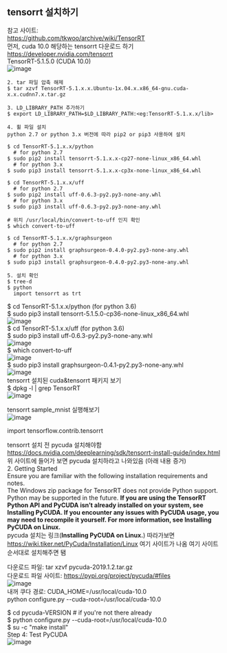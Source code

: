 ## tensorrt 설치하기 
참고 사이트:  
https://github.com/tkwoo/archive/wiki/TensorRT  
먼저, cuda 10.0 해당하는 tensorrt 다운로드 하기  
https://developer.nvidia.com/tensorrt    
TensorRT-5.1.5.0 (CUDA 10.0)  
![image](https://user-images.githubusercontent.com/56099627/79955493-d83e5000-84b9-11ea-9b99-4c2a1d1c0513.png)  

    2. tar 파일 압축 해제
    $ tar xzvf TensorRT-5.1.x.x.Ubuntu-1x.04.x.x86_64-gnu.cuda-x.x.cudnn7.x.tar.gz

    3. LD_LIBRARY_PATH 추가하기 
    $ export LD_LIBRARY_PATH=$LD_LIBRARY_PATH:<eg:TensorRT-5.1.x.x/lib>

    4. 휠 파일 설치 
    python 2.7 or python 3.x 버전에 따라 pip2 or pip3 사용하여 설치 

    $ cd TensorRT-5.1.x.x/python
      # for python 2.7
    $ sudo pip2 install tensorrt-5.1.x.x-cp27-none-linux_x86_64.whl
      # for python 3.x
    $ sudo pip3 install tensorrt-5.1.x.x-cp3x-none-linux_x86_64.whl

    $ cd TensorRT-5.1.x.x/uff
      # for python 2.7
    $ sudo pip2 install uff-0.6.3-py2.py3-none-any.whl
      # for python 3.x
    $ sudo pip3 install uff-0.6.3-py2.py3-none-any.whl

    # 위치 /usr/local/bin/convert-to-uff 인지 확인
    $ which convert-to-uff

    $ cd TensorRT-5.1.x.x/graphsurgeon
      # for python 2.7
    $ sudo pip2 install graphsurgeon-0.4.0-py2.py3-none-any.whl
      # for python 3.x
    $ sudo pip3 install graphsurgeon-0.4.0-py2.py3-none-any.whl

    5. 설치 확인 
    $ tree-d
    $ python
      import tensorrt as trt
      
$ cd TensorRT-5.1.x.x/python (for python 3.6)  
$ sudo pip3 install tensorrt-5.1.5.0-cp36-none-linux_x86_64.whl  
![image](https://user-images.githubusercontent.com/56099627/79957639-d629c080-84bc-11ea-8e66-e46977cf7d35.png)  
$ cd TensorRT-5.1.x.x/uff (for python 3.6)  
$ sudo pip3 install uff-0.6.3-py2.py3-none-any.whl  
![image](https://user-images.githubusercontent.com/56099627/79958257-adee9180-84bd-11ea-8f20-0ab71fee377d.png)  
$ which convert-to-uff  
![image](https://user-images.githubusercontent.com/56099627/79959801-84366a00-84bf-11ea-8538-5a99d3ea8d84.png)  
$ sudo pip3 install graphsurgeon-0.4.1-py2.py3-none-any.whl  
![image](https://user-images.githubusercontent.com/56099627/79959887-a8924680-84bf-11ea-80a9-d1237d0093c5.png)  
tensorrt 설치된 cuda&tensorrt 패키지 보기  
$ dpkg -l | grep TensorRT  
![image](https://user-images.githubusercontent.com/56099627/80086576-df865c00-8594-11ea-822b-0aa1d860433f.png)  
  
tensorrt sample_mnist 실행해보기  
![image](https://user-images.githubusercontent.com/56099627/79963785-c910cf80-84c4-11ea-8b91-80d052a70b3d.png)  

import tensorflow.contrib.tensorrt

tensorrt 설치 전 pycuda 설치해야함  
https://docs.nvidia.com/deeplearning/sdk/tensorrt-install-guide/index.html  
위 사이트에 들어가 보면 pycuda 설치하라고 나와있음 (아래 내용 증거)  
2. Getting Started  
Ensure you are familiar with the following installation requirements and notes.  
The Windows zip package for TensorRT does not provide Python support. Python may be supported in the future.
**If you are using the TensorRT Python API and PyCUDA isn’t already installed on your system, see Installing PyCUDA. If you encounter any issues with PyCUDA usage, you may need to recompile it yourself. For more information, see Installing PyCUDA on Linux.**  
pycuda 설치는 링크(**Installing PyCUDA on Linux.**) 따라가보면 https://wiki.tiker.net/PyCuda/Installation/Linux 여기 사이트가 나옴 
여기 사이트 순서대로 설치해주면 됌  

다운로드 파일: tar xzvf pycuda-2019.1.2.tar.gz  
다운로드 파일 사이트: https://pypi.org/project/pycuda/#files  
![image](https://user-images.githubusercontent.com/56099627/79968729-80104980-84cb-11ea-802a-5eb15b53a2ff.png)  
내꺼 쿠다 경로: CUDA_HOME=/usr/local/cuda-10.0  
python configure.py --cuda-root=/usr/local/cuda-10.0  
  
$ cd pycuda-VERSION # if you're not there already  
$ python configure.py --cuda-root=/usr/local/cuda-10.0  
$ su -c "make install"  
Step 4: Test PyCUDA  
![image](https://user-images.githubusercontent.com/56099627/79969037-e7c69480-84cb-11ea-84d8-594f8d9a06f5.png)  



